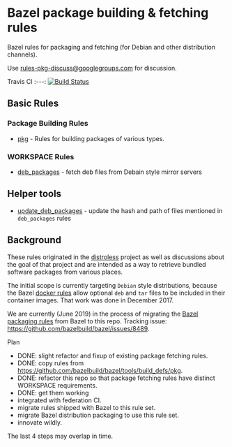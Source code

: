 # Bazel package building & fetching rules

Bazel rules for packaging and fetching (for Debian and other distribution channels).

Use rules-pkg-discuss@googlegroups.com for discussion.


Travis CI
:---:
[![Build Status](https://travis-ci.org/bazelbuild/rules_pkg.svg?branch=master)](https://travis-ci.org/bazelbuild/rules_pkg)

## Basic Rules

### Package Building Rules

* [pkg](https://github.com/bazelbuild/rules_pkg/tree/master/pkg) - Rules for building
  packages of various types.


### WORKSPACE Rules

* [deb_packages](https://github.com/bazelbuild/rules_pkg/tree/master/deb_packages#deb_packages) - fetch deb files from Debain style mirror servers

## Helper tools

* [update_deb_packages](https://github.com/bazelbuild/rules_pkg/tree/master/tools/deb_packages#deb_packages) - update the hash and path of files mentioned in `deb_packages` rules


## Background

These rules originated in the
[distroless](https://github.com/GoogleCloudPlatform/distroless) project
as well as discussions about the goal of that project and are intended
as a way to retrieve bundled software packages from various places.

The initial scope is currently targeting `Debian`
style distributions, because the Bazel [docker
rules](https://github.com/bazelbuild/rules_docker) allow optional `deb`
and `tar` files to be included in their container images.  That work
was done in December 2017.

We are currently (June 2019) in the process of migrating the
[Bazel packaging rules](https://docs.bazel.build/versions/master/be/pkg.html)
from Bazel to this repo.  Tracking issue: https://github.com/bazelbuild/bazel/issues/8489.

Plan
-   DONE: slight refactor and fixup of existing package fetching rules.
-   DONE: copy rules from https://github.com/bazelbuild/bazel/tools/build_defs/pkg.
-   DONE: refactor this repo so that package fetching rules have distinct WORKSPACE
    requirements.
-   DONE: get them working
-   integrated with federation CI.
-   migrate rules shipped with Bazel to this rule set.
-   migrate Bazel distribution packaging to use this rule set.
-   innovate wildly.

The last 4 steps may overlap in time.
